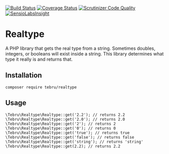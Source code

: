 [![Build Status](https://travis-ci.org/tebru/realtype.svg?branch=master)](https://travis-ci.org/tebru/realtype)
[![Coverage Status](https://coveralls.io/repos/github/tebru/realtype/badge.svg?branch=master)](https://coveralls.io/github/tebru/realtype?branch=master)
[![Scrutinizer Code Quality](https://scrutinizer-ci.com/g/tebru/realtype/badges/quality-score.png?b=master)](https://scrutinizer-ci.com/g/tebru/realtype/?branch=master)
[![SensioLabsInsight](https://insight.sensiolabs.com/projects/9fd39ca0-d83e-47f9-8c06-96656ab1461c/mini.png)](https://insight.sensiolabs.com/projects/9fd39ca0-d83e-47f9-8c06-96656ab1461c)

# Realtype

A PHP library that gets the real type from a string.  Sometimes doubles, integers, or booleans will exist inside a string.
This library determines what type it really is and returns that.

## Installation

    composer require tebru/realtype

## Usage

    \Tebru\Realtype\Realtype::get('2.2'); // returns 2.2
    \Tebru\Realtype\Realtype::get('2.0'); // returns 2.0
    \Tebru\Realtype\Realtype::get('2'); // returns 2
    \Tebru\Realtype\Realtype::get('0'); // returns 0
    \Tebru\Realtype\Realtype::get('true'); // returns true
    \Tebru\Realtype\Realtype::get('false'); // returns false
    \Tebru\Realtype\Realtype::get('string'); // returns 'string'
    \Tebru\Realtype\Realtype::get(2.2); // returns 2.2
